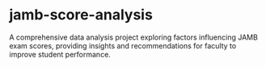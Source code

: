 # jamb-score-analysis
A comprehensive data analysis project exploring factors influencing JAMB exam scores, providing insights and recommendations for faculty to improve student performance.
